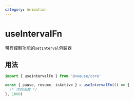 ```yaml
---
category: Animation
---
```


# useIntervalFn

带有控制功能的`setInterval`包装器

## 用法

```ts
import { useIntervalFn } from '@vueuse/core'

const { pause, resume, isActive } = useIntervalFn(() => {
  /* 你的函数 */
}, 1000)
```